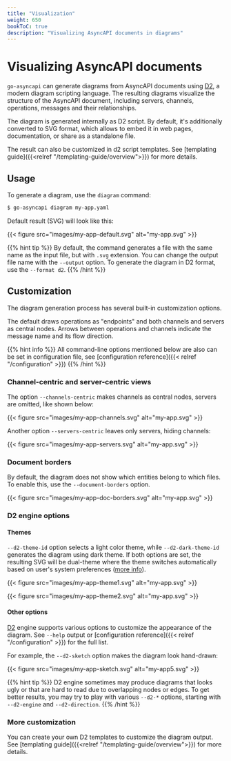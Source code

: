 ```yaml
---
title: "Visualization"
weight: 650
bookToC: true
description: "Visualizing AsyncAPI documents in diagrams"
---
```


# Visualizing AsyncAPI documents

`go-asyncapi` can generate diagrams from AsyncAPI documents using [D2](https://d2lang.com/), a modern diagram scripting 
language. The resulting diagrams visualize the structure of the AsyncAPI document, including servers, channels,
operations, messages and their relationships. 

The diagram is generated internally as D2 script. By default, it's additionally converted to SVG format, which allows 
to embed it in web pages, documentation, or share as a standalone file.

The result can also be customized in d2 script templates. See 
[templating guide]({{<relref "/templating-guide/overview">}}) for more details.

## Usage

To generate a diagram, use the `diagram` command:

```bash
$ go-asyncapi diagram my-app.yaml
```

Default result (SVG) will look like this:

{{< figure src="images/my-app-default.svg" alt="my-app.svg" >}}

{{% hint tip %}}
By default, the command generates a file with the same name as the input file, but with `.svg` extension. 
You can change the output file name with the `--output` option. To generate the diagram in D2 format, use the `--format d2`.
{{% /hint %}}


## Customization

The diagram generation process has several built-in customization options.

The default draws operations as "endpoints" and both channels and servers as central nodes. 
Arrows between operations and channels indicate the message name and its flow direction.

{{% hint info %}}
All command-line options mentioned below are also can be set in configuration file, see 
[configuration reference]({{< relref "/configuration" >}})
{{% /hint %}}

### Channel-centric and server-centric views

The option `--channels-centric` makes channels as central nodes, servers are omitted, like shown below:

{{< figure src="images/my-app-channels.svg" alt="my-app.svg" >}}

Another option `--servers-centric` leaves only servers, hiding channels:

{{< figure src="images/my-app-servers.svg" alt="my-app.svg" >}}

### Document borders

By default, the diagram does not show which entities belong to which files. To enable this, use the `--document-borders` option.

{{< figure src="images/my-app-doc-borders.svg" alt="my-app.svg" >}}

### D2 engine options

#### Themes

`--d2-theme-id` option selects a light color theme, while `--d2-dark-theme-id` generates the diagram using dark theme. 
If both options are set, the resulting SVG will be dual-theme where the theme switches automatically based on user's 
system preferences ([more info](https://developer.mozilla.org/en-US/docs/Web/CSS/@media/prefers-color-scheme)).

{{< figure src="images/my-app-theme1.svg" alt="my-app.svg" >}}

{{< figure src="images/my-app-theme2.svg" alt="my-app.svg" >}}

#### Other options

[D2](https://d2lang.com/) engine supports various options to customize the appearance of the diagram. See `--help` 
output or [configuration reference]({{< relref "/configuration" >}}) for the full list.

For example, the `--d2-sketch` option makes the diagram look hand-drawn:

{{< figure src="images/my-app-sketch.svg" alt="my-app5.svg" >}}



{{% hint tip %}}
D2 engine sometimes may produce diagrams that looks ugly or that are hard to read due to overlapping nodes or edges.
To get better results, you may try to play with various `--d2-*` options, starting with `--d2-engine` and `--d2-direction`.
{{% /hint %}}

### More customization

You can create your own D2 templates to customize the diagram output. See 
[templating guide]({{<relref "/templating-guide/overview">}}) for more details.
